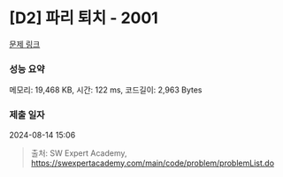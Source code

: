 # [D2] 파리 퇴치 - 2001 

[문제 링크](https://swexpertacademy.com/main/code/problem/problemDetail.do?contestProbId=AV5PzOCKAigDFAUq) 

### 성능 요약

메모리: 19,468 KB, 시간: 122 ms, 코드길이: 2,963 Bytes

### 제출 일자

2024-08-14 15:06



> 출처: SW Expert Academy, https://swexpertacademy.com/main/code/problem/problemList.do